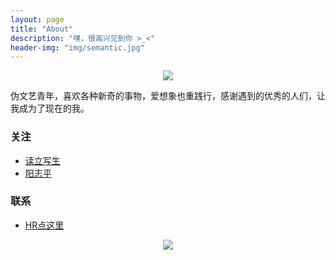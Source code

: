 ```yaml
---
layout: page
title: "About"
description: "嘿，很高兴见到你 >_<"
header-img: "img/semantic.jpg"
---
```



<center>
    <p><img src="http://7xsv37.com1.z0.glb.clouddn.com/smiling_sun.jpg" align="center"></p>
</center>

伪文艺青年，喜欢各种新奇的事物，爱想象也重践行，感谢遇到的优秀的人们，让我成为了现在的我。

### 关注

- [读立写生](http://cnfeat.com/)
- [阳志平](http://www.yangzhiping.com/)

### 联系

- [HR点这里](http://niujunhao.github.io/2016/04/14/my-resume/)

<center>
    <p><img src="http://7xsv37.com1.z0.glb.clouddn.com/my_erweima.jpg" align="center"></p>
</center>